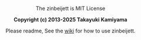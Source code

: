 <br /><br />

<div align="center">
  <p> The zinbeijett is MIT License </p>
  <b> Copyright (c) 2013-2025 Takayuki Kamiyama </b>
  <p> Please readme, See the <a href="https://github.com/takkii/zinbeijett/wiki/manual">wiki</a> for how to use zinbeijett. </p>
</div>

<br />

